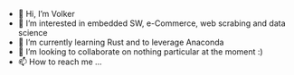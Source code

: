 - 👋 Hi, I’m Volker
- 👀 I’m interested in embedded SW, e-Commerce, web scrabing and data science
- 🌱 I’m currently learning Rust and to leverage Anaconda
- 💞️ I’m looking to collaborate on nothing particular at the moment :)
- 📫 How to reach me ...

<!---
Flashover89/Flashover89 is a ✨ special ✨ repository because its `README.md` (this file) appears on your GitHub profile.
You can click the Preview link to take a look at your changes.
--->
